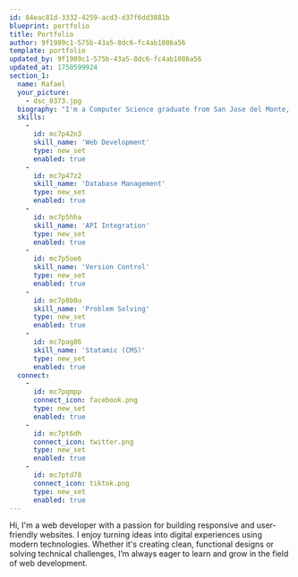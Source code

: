 ```yaml
---
id: 84eac81d-3332-4259-acd3-d37f6dd3881b
blueprint: portfolio
title: Portfolio
author: 9f1989c1-575b-43a5-8dc6-fc4ab1086a56
template: portfolio
updated_by: 9f1989c1-575b-43a5-8dc6-fc4ab1086a56
updated_at: 1750599924
section_1:
  name: Rafael
  your_picture:
    - dsc_0373.jpg
  biography: "I'm a Computer Science graduate from San Jose del Monte, Bulacan, Philippines. Married and blessed with one son, I live a simple life guided by my faith in Christ. With a passion for technology, I use my skills to build meaningful digital solutions and serve with purpose."
  skills:
    -
      id: mc7p42n3
      skill_name: 'Web Development'
      type: new_set
      enabled: true
    -
      id: mc7p47z2
      skill_name: 'Database Management'
      type: new_set
      enabled: true
    -
      id: mc7p5hha
      skill_name: 'API Integration'
      type: new_set
      enabled: true
    -
      id: mc7p5oe6
      skill_name: 'Version Control'
      type: new_set
      enabled: true
    -
      id: mc7p8b0u
      skill_name: 'Problem Solving'
      type: new_set
      enabled: true
    -
      id: mc7pag86
      skill_name: 'Statamic (CMS)'
      type: new_set
      enabled: true
  connect:
    -
      id: mc7pqmpp
      connect_icon: facebook.png
      type: new_set
      enabled: true
    -
      id: mc7pt6dh
      connect_icon: twitter.png
      type: new_set
      enabled: true
    -
      id: mc7ptd78
      connect_icon: tiktok.png
      type: new_set
      enabled: true
---
```

Hi, I'm a web developer with a passion for building responsive and user-friendly websites. I enjoy turning ideas into digital experiences using modern technologies. Whether it's creating clean, functional designs or solving technical challenges, I’m always eager to learn and grow in the field of web development.